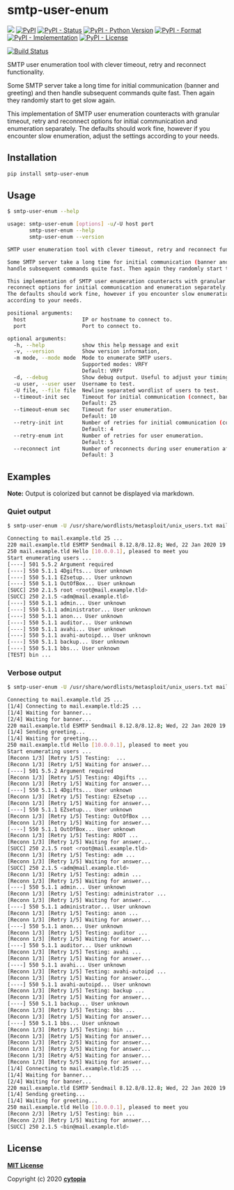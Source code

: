 # smtp-user-enum

[![](https://img.shields.io/badge/code%20style-black-000000.svg)](https://github.com/psf/black)
[![PyPI](https://img.shields.io/pypi/v/smtp-user-enum)](https://pypi.org/project/smtp-user-enum/)
[![PyPI - Status](https://img.shields.io/pypi/status/smtp-user-enum)](https://pypi.org/project/smtp-user-enum/)
[![PyPI - Python Version](https://img.shields.io/pypi/pyversions/smtp-user-enum)](https://pypi.org/project/smtp-user-enum/)
[![PyPI - Format](https://img.shields.io/pypi/format/smtp-user-enum)](https://pypi.org/project/smtp-user-enum/)
[![PyPI - Implementation](https://img.shields.io/pypi/implementation/smtp-user-enum)](https://pypi.org/project/smtp-user-enum/)
[![PyPI - License](https://img.shields.io/pypi/l/smtp-user-enum)](https://pypi.org/project/smtp-user-enum/)

[![Build Status](https://github.com/cytopia/smtp-user-enum/workflows/linting/badge.svg)](https://github.com/cytopia/smtp-user-enum/actions?workflow=linting)

SMTP user enumeration tool with clever timeout, retry and reconnect functionality.

Some SMTP server take a long time for initial communication (banner and greeting) and then
handle subsequent commands quite fast. Then again they randomly start to get slow again.

This implementation of SMTP user enumeration counteracts with granular timeout, retry and
reconnect options for initial communication and enumeration separately.
The defaults should work fine, however if you encounter slow enumeration, adjust the settings
according to your needs.


## Installation
```bash
pip install smtp-user-enum
```


## Usage

```bash
$ smtp-user-enum --help

usage: smtp-user-enum [options] -u/-U host port
       smtp-user-enum --help
       smtp-user-enum --version

SMTP user enumeration tool with clever timeout, retry and reconnect functionality.

Some SMTP server take a long time for initial communication (banner and greeting) and then
handle subsequent commands quite fast. Then again they randomly start to get slow again.

This implementation of SMTP user enumeration counteracts with granular timeout, retry and
reconnect options for initial communication and enumeration separately.
The defaults should work fine, however if you encounter slow enumeration, adjust the settings
according to your needs.

positional arguments:
  host                  IP or hostname to connect to.
  port                  Port to connect to.

optional arguments:
  -h, --help            show this help message and exit
  -v, --version         Show version information,
  -m mode, --mode mode  Mode to enumerate SMTP users.
                        Supported modes: VRFY
                        Default: VRFY
  -d, --debug           Show debug output. Useful to adjust your timing and retry settings.
  -u user, --user user  Username to test.
  -U file, --file file  Newline separated wordlist of users to test.
  --timeout-init sec    Timeout for initial communication (connect, banner and greeting).
                        Default: 25
  --timeout-enum sec    Timeout for user enumeration.
                        Default: 10
  --retry-init int      Number of retries for initial communication (connect, banner and greeting).
                        Default: 4
  --retry-enum int      Number of retries for user enumeration.
                        Default: 5
  --reconnect int       Number of reconnects during user enumeration after retries have exceeded.
                        Default: 3
```


## Examples

**Note:** Output is colorized but cannot be displayed via markdown.

### Quiet output

```bash
$ smtp-user-enum -U /usr/share/wordlists/metasploit/unix_users.txt mail.example.tld 25

Connecting to mail.example.tld 25 ...
220 mail.example.tld ESMTP Sendmail 8.12.8/8.12.8; Wed, 22 Jan 2020 19:33:07 +0200
250 mail.example.tld Hello [10.0.0.1], pleased to meet you
Start enumerating users ...
[----] 501 5.5.2 Argument required
[----] 550 5.1.1 4Dgifts... User unknown
[----] 550 5.1.1 EZsetup... User unknown
[----] 550 5.1.1 OutOfBox... User unknown
[SUCC] 250 2.1.5 root <root@mail.example.tld>
[SUCC] 250 2.1.5 <adm@mail.example.tld>
[----] 550 5.1.1 admin... User unknown
[----] 550 5.1.1 administrator... User unknown
[----] 550 5.1.1 anon... User unknown
[----] 550 5.1.1 auditor... User unknown
[----] 550 5.1.1 avahi... User unknown
[----] 550 5.1.1 avahi-autoipd... User unknown
[----] 550 5.1.1 backup... User unknown
[----] 550 5.1.1 bbs... User unknown
[TEST] bin ...
```

### Verbose output

```bash
$ smtp-user-enum -U /usr/share/wordlists/metasploit/unix_users.txt mail.example.tld 25

Connecting to mail.example.tld 25 ...
[1/4] Connecting to mail.example.tld:25 ...
[1/4] Waiting for banner...
[2/4] Waiting for banner...
220 mail.example.tld ESMTP Sendmail 8.12.8/8.12.8; Wed, 22 Jan 2020 19:25:58 +0200
[1/4] Sending greeting...
[1/4] Waiting for greeting...
250 mail.example.tld Hello [10.0.0.1], pleased to meet you
Start enumerating users ...
[Reconn 1/3] [Retry 1/5] Testing:  ...
[Reconn 1/3] [Retry 1/5] Waiting for answer...
[----] 501 5.5.2 Argument required
[Reconn 1/3] [Retry 1/5] Testing: 4Dgifts ...
[Reconn 1/3] [Retry 1/5] Waiting for answer...
[----] 550 5.1.1 4Dgifts... User unknown
[Reconn 1/3] [Retry 1/5] Testing: EZsetup ...
[Reconn 1/3] [Retry 1/5] Waiting for answer...
[----] 550 5.1.1 EZsetup... User unknown
[Reconn 1/3] [Retry 1/5] Testing: OutOfBox ...
[Reconn 1/3] [Retry 1/5] Waiting for answer...
[----] 550 5.1.1 OutOfBox... User unknown
[Reconn 1/3] [Retry 1/5] Testing: ROOT ...
[Reconn 1/3] [Retry 1/5] Waiting for answer...
[SUCC] 250 2.1.5 root <root@mail.example.tld>
[Reconn 1/3] [Retry 1/5] Testing: adm ...
[Reconn 1/3] [Retry 1/5] Waiting for answer...
[SUCC] 250 2.1.5 <adm@mail.example.tld>
[Reconn 1/3] [Retry 1/5] Testing: admin ...
[Reconn 1/3] [Retry 1/5] Waiting for answer...
[----] 550 5.1.1 admin... User unknown
[Reconn 1/3] [Retry 1/5] Testing: administrator ...
[Reconn 1/3] [Retry 1/5] Waiting for answer...
[----] 550 5.1.1 administrator... User unknown
[Reconn 1/3] [Retry 1/5] Testing: anon ...
[Reconn 1/3] [Retry 1/5] Waiting for answer...
[----] 550 5.1.1 anon... User unknown
[Reconn 1/3] [Retry 1/5] Testing: auditor ...
[Reconn 1/3] [Retry 1/5] Waiting for answer...
[----] 550 5.1.1 auditor... User unknown
[Reconn 1/3] [Retry 1/5] Testing: avahi ...
[Reconn 1/3] [Retry 1/5] Waiting for answer...
[----] 550 5.1.1 avahi... User unknown
[Reconn 1/3] [Retry 1/5] Testing: avahi-autoipd ...
[Reconn 1/3] [Retry 1/5] Waiting for answer...
[----] 550 5.1.1 avahi-autoipd... User unknown
[Reconn 1/3] [Retry 1/5] Testing: backup ...
[Reconn 1/3] [Retry 1/5] Waiting for answer...
[----] 550 5.1.1 backup... User unknown
[Reconn 1/3] [Retry 1/5] Testing: bbs ...
[Reconn 1/3] [Retry 1/5] Waiting for answer...
[----] 550 5.1.1 bbs... User unknown
[Reconn 1/3] [Retry 1/5] Testing: bin ...
[Reconn 1/3] [Retry 1/5] Waiting for answer...
[Reconn 1/3] [Retry 2/5] Waiting for answer...
[Reconn 1/3] [Retry 3/5] Waiting for answer...
[Reconn 1/3] [Retry 4/5] Waiting for answer...
[Reconn 1/3] [Retry 5/5] Waiting for answer...
[1/4] Connecting to mail.example.tld:25 ...
[1/4] Waiting for banner...
[2/4] Waiting for banner...
220 mail.example.tld ESMTP Sendmail 8.12.8/8.12.8; Wed, 22 Jan 2020 19:27:34 +0200
[1/4] Sending greeting...
[1/4] Waiting for greeting...
250 mail.example.tld Hello [10.0.0.1], pleased to meet you
[Reconn 2/3] [Retry 1/5] Testing: bin ...
[Reconn 2/3] [Retry 1/5] Waiting for answer...
[SUCC] 250 2.1.5 <bin@mail.example.tld>
```


## License

**[MIT License](LICENSE.txt)**

Copyright (c) 2020 **[cytopia](https://github.com/cytopia)**
